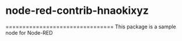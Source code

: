 # node-red-contrib-hnaokixyz
================================
This package is a sample node for Node-RED
